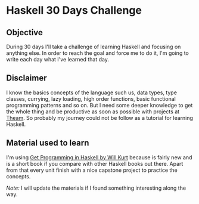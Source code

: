 # Haskell 30 Days Challenge

## Objective

During 30 days I'll take a challenge of learning Haskell and focusing on anything else. In order to reach the goal and force me to do it, I'm going to write each day what I've learned that day.

## Disclaimer

I know the basics concepts of the language such us, data types, type classes, currying, lazy loading, high order functions, basic functional programming patterns and so on. But I need some deeper knowledge to get the whole thing and be productive as soon as possible with projects at [Theam](https://github.com/theam). So probably my journey could not be follow as a tutorial for learning Haskell.

## Material used to learn

I'm using [Get Programming in Haskell by Will Kurt](https://www.amazon.com/Get-Programming-Haskell-Will-Kurt) because is fairly new and is a short book if you compare with other Haskell books out there. Apart from that every unit finish with a nice capstone project to practice the concepts.

*Note:* I will update the materials if I found something interesting along the way.